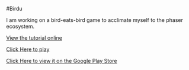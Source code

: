 
#Birdu

I am working on a bird-eats-bird game to acclimate myself to the phaser ecosystem.

[View the tutorial online](http://jtronlabs.com/blog/phaser-birdu-1)

[Click Here to play](http://jarlowrey.com/Birdu/dist/)

[Click Here to view it on the Google Play Store](https://play.google.com/store/apps/details?id=com.jtronlabs.birdu)
